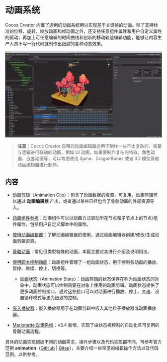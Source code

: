 # 动画系统

Cocos Creator 内置了通用的动画系统用以实现基于关键帧的动画。除了支持标准的位移、旋转、缩放动画和帧动画之外，还支持任意组件属性和用户自定义属性的驱动，再加上可任意编辑的时间曲线和创新的移动轨迹编辑功能，能够让内容生产人员不写一行代码就制作出细腻的各种动态效果。

![animation cover](index/main.gif)

> **注意**：Cocos Creator 自带的动画编辑器适用于制作一些不太复杂的、需要与逻辑进行联动的动画，例如 UI 动画。如果要制作复杂的特效、角色动画、嵌套动画等，可以考虑改用 Spine、DragonBones 或者 3D 模型骨骼动画编辑器进行制作。

## 内容

- [动画剪辑](animation-clip.md)（Animation Clip）：包含了动画数据的资源，可复用。动画剪辑可以通过 **动画编辑器** 产出，或者通过某些已经包含了骨骼动画的外部资源导入。

- [动画组件参考](animation-comp.md)：动画组件可以以动画方式驱动所在节点和子节点上的节点/组件属性，包括用户自定义脚本中的属性。

- [使用动画编辑器](animation.md)：了解动画编辑器的使用，通过动画编辑器创建/修改/生成动画剪辑资源。

- [骨骼动画](skeletal-animation.md)：常见但类型特殊的动画，本篇主要对其进行介绍及说明用法。

- [使用脚本控制动画](animation-component.md)：动画组件管理了一组动画状态，用于控制各动画的播放、暂停、继续、停止、切换等。

    - [动画状态](animation-state.md)（Animation State）：动画剪辑的状态保存在称为动画状态的对象中，动画状态可以控制需要在对象上使用的动画剪辑。动画状态提供了更多动画控制接口，通过这些接口可以对动画进行播放、停止、变速、设置循环模式等更为细致的控制。

- [嵌入播放器](embedded-player.md)：嵌入播放器用于在动画剪辑中嵌入其他粒子播放器或动画播放器。

- [Marionette 动画系统](./marionette/index.md)：v3.4 新增，实现了由状态机控制的自动化且可复用的骨骼动画流程。

具体的动画实现根据不同的动画需求，操作步骤以及代码实现都不同，可参考官方范例 **animation**（[GitHub](https://github.com/cocos/cocos-test-projects/tree/v3.7/assets/cases/animation) | [Gitee](https://gitee.com/mirrors_cocos-creator/test-cases-3d/tree/v3.7/assets/cases/animation)），主要介绍一些常见的编辑操作方法以及代码范例，以供参考。
